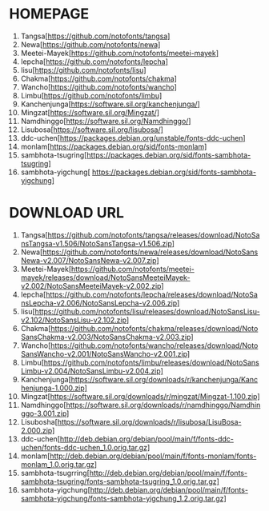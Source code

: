 #  HOMEPAGE

1. Tangsa[https://github.com/notofonts/tangsa]
2. Newa[https://github.com/notofonts/newa]
3. Meetei-Mayek[https://github.com/notofonts/meetei-mayek]
4. lepcha[https://github.com/notofonts/lepcha]
5. lisu[https://github.com/notofonts/lisu]
6. Chakma[https://github.com/notofonts/chakma]
7. Wancho[https://github.com/notofonts/wancho]
8. Limbu[https://github.com/notofonts/limbu]
9. Kanchenjunga[https://software.sil.org/kanchenjunga/]
10. Mingzat[https://software.sil.org/Mingzat/]
11. Namdhinggo[https://software.sil.org/Namdhinggo/]
12. Lisubosa[https://software.sil.org/lisubosa/]
13. ddc-uchen[https://packages.debian.org/unstable/fonts-ddc-uchen]
14. monlam[https://packages.debian.org/sid/fonts-monlam]
15. sambhota-tsugring[https://packages.debian.org/sid/fonts-sambhota-tsugring]
16. sambhota-yigchung[ https://packages.debian.org/sid/fonts-sambhota-yigchung]

# DOWNLOAD URL

1. Tangsa[https://github.com/notofonts/tangsa/releases/download/NotoSansTangsa-v1.506/NotoSansTangsa-v1.506.zip] 
2. Newa[https://github.com/notofonts/newa/releases/download/NotoSansNewa-v2.007/NotoSansNewa-v2.007.zip]
3. Meetei-Mayek[https://github.com/notofonts/meetei-mayek/releases/download/NotoSansMeeteiMayek-v2.002/NotoSansMeeteiMayek-v2.002.zip] 
4. lepcha[https://github.com/notofonts/lepcha/releases/download/NotoSansLepcha-v2.006/NotoSansLepcha-v2.006.zip]
5. lisu[https://github.com/notofonts/lisu/releases/download/NotoSansLisu-v2.102/NotoSansLisu-v2.102.zip]
6. Chakma[https://github.com/notofonts/chakma/releases/download/NotoSansChakma-v2.003/NotoSansChakma-v2.003.zip]
7. Wancho[https://github.com/notofonts/wancho/releases/download/NotoSansWancho-v2.001/NotoSansWancho-v2.001.zip]
8. Limbu[https://github.com/notofonts/limbu/releases/download/NotoSansLimbu-v2.004/NotoSansLimbu-v2.004.zip]
9. Kanchenjunga[https://software.sil.org/downloads/r/kanchenjunga/Kanchenjunga-1.000.zip]
10. Mingzat[https://software.sil.org/downloads/r/mingzat/Mingzat-1.100.zip]
11. Namdhinggo[https://software.sil.org/downloads/r/namdhinggo/Namdhinggo-3.001.zip]
12. Lisubosha[https://software.sil.org/downloads/r/lisubosa/LisuBosa-2.000.zip]
13. ddc-uchen[http://deb.debian.org/debian/pool/main/f/fonts-ddc-uchen/fonts-ddc-uchen_1.0.orig.tar.gz]
14. monlam[http://deb.debian.org/debian/pool/main/f/fonts-monlam/fonts-monlam_1.0.orig.tar.gz]
15. sambhota-tsugrring[http://deb.debian.org/debian/pool/main/f/fonts-sambhota-tsugring/fonts-sambhota-tsugring_1.0.orig.tar.gz]
16. sambhota-yigchung[http://deb.debian.org/debian/pool/main/f/fonts-sambhota-yigchung/fonts-sambhota-yigchung_1.2.orig.tar.gz]

